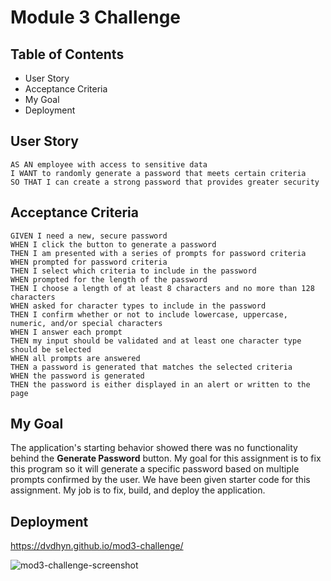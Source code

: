 # Module 3 Challenge


## Table of Contents
* User Story
* Acceptance Criteria
* My Goal
* Deployment

## User Story

```
AS AN employee with access to sensitive data
I WANT to randomly generate a password that meets certain criteria
SO THAT I can create a strong password that provides greater security
```


## Acceptance Criteria

```
GIVEN I need a new, secure password
WHEN I click the button to generate a password
THEN I am presented with a series of prompts for password criteria
WHEN prompted for password criteria
THEN I select which criteria to include in the password
WHEN prompted for the length of the password
THEN I choose a length of at least 8 characters and no more than 128 characters
WHEN asked for character types to include in the password
THEN I confirm whether or not to include lowercase, uppercase, numeric, and/or special characters
WHEN I answer each prompt
THEN my input should be validated and at least one character type should be selected
WHEN all prompts are answered
THEN a password is generated that matches the selected criteria
WHEN the password is generated
THEN the password is either displayed in an alert or written to the page
```

## My Goal

The application's starting behavior showed there was no functionality behind the **Generate Password** button.
My goal for this assignment is to fix this program so it will generate a specific password based on multiple prompts confirmed by the user.
We have been given starter code for this assignment. My job is to fix, build, and deploy the application.
    

## Deployment
https://dvdhyn.github.io/mod3-challenge/

![mod3-challenge-screenshot](https://github.com/dvdhyn/mod3-challenge/assets/145178667/5eabf66d-3f8e-47b9-9263-78f200b49a16)
